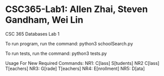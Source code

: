 # CSC365-Lab1: Allen Zhai, Steven Gandham, Wei Lin
CSC 365 Databases Lab 1

To run program, run the command:
python3 schoolSearch.py

To run tests, run the command:
python3 tests.py

Usage For New Required Commands:
	NR1: C[lass] <number> S[tudents]
	NR2  C[lass] <number> T[eachers]
	NR3: G[rade] <number> T[eachers]
	NR4: E[nrollment]
	NR5: D[ata]
